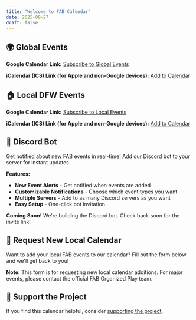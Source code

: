 ```yaml
---
title: "Welcome to FAB Calendar"
date: 2025-08-27
draft: false
---
```


## 🌍 Global Events

**Google Calendar Link:** [Subscribe to Global Events](https://calendar.google.com/calendar/embed?src=218e7e21cc1ab2c39e682ae90d925d3f02a729c9718ae4d1a4bb3c359cc06c6f%40group.calendar.google.com&ctz=America%2FChicago)

**iCalendar (ICS) Link (for Apple and non-Google devices):** [Add to Calendar](webcal://calendar.google.com/calendar/ical/218e7e21cc1ab2c39e682ae90d925d3f02a729c9718ae4d1a4bb3c359cc06c6f%40group.calendar.google.com/public/basic.ics)



## 🏠 Local DFW Events

**Google Calendar Link:** [Subscribe to Local Events](https://calendar.google.com/calendar/embed?src=8770b148f3c23449c9c85160535dcf15e1cb5b5a3f76201ec4a2c44f8d65fc1b%40group.calendar.google.com&ctz=America%2FChicago)

**iCalendar (ICS) Link (for Apple and non-Google devices):** [Add to Calendar](webcal://calendar.google.com/calendar/ical/8770b148f3c23449c9c85160535dcf15e1cb5b5a3f76201ec4a2c44f8d65fc1b%40group.calendar.google.com/public/basic.ics)



## 🤖 Discord Bot

Get notified about new FAB events in real-time! Add our Discord bot to your server for instant updates.

**Features:**
- **New Event Alerts** - Get notified when events are added
- **Customizable Notifications** - Choose which event types you want
- **Multiple Servers** - Add to as many Discord servers as you want
- **Easy Setup** - One-click bot invitation

**Coming Soon!** We're building the Discord bot. Check back soon for the invite link!


## 📝 Request New Local Calendar

Want to add your local FAB events to our calendar? Fill out the form below and we'll get back to you!

**Note:** This form is for requesting new local calendar additions. For major events, please contact the official FAB Organized Play team.


## 💝 Support the Project

If you find this calendar helpful, consider [supporting the project](https://www.paypal.me/Chase323).
